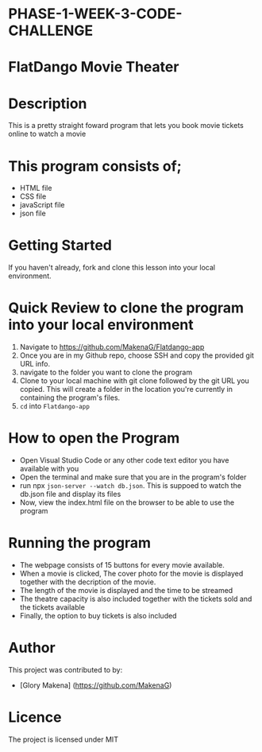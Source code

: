 # PHASE-1-WEEK-3-CODE-CHALLENGE
# FlatDango Movie Theater
# Description
This is a pretty straight foward program that lets you book movie tickets online to watch a movie

# This program consists of;

- HTML file
- CSS file
- javaScript file
- json file

# Getting Started
If you haven't already, fork and clone this lesson into your local environment.

# Quick Review to clone the program into your local environment
1. Navigate to https://github.com/MakenaG/Flatdango-app
2. Once you are in my Github repo, choose SSH and copy the provided git URL info.
3. navigate to the folder you want to clone the program
4. Clone to your local machine with git clone followed by the git URL you copied. This will create a folder in the location you're currently in containing the program's files.
5. `cd` into `Flatdango-app`

# How to open the Program
- Open Visual Studio Code or any other code text editor you have available with you
- Open the terminal and make sure that you are in the program's folder
- run npx `json-server --watch db.json`. This is suppoed to watch the db.json file and display its files
- Now, view the index.html file on the browser to be able to use the program

# Running the program

- The webpage consists of 15 buttons for every movie available.
- When a movie is clicked, The cover photo for the movie is displayed together with the decription of the movie.
- The length of the movie is displayed and the time to be streamed
- The theatre capacity is also included together with the tickets sold and the tickets available
- Finally, the option to buy tickets is also included

# Author
This project was contributed to by:
- [Glory Makena] (https://github.com/MakenaG)

# Licence
The project is licensed under MIT